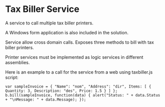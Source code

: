 Tax Biller Service
================

A service to call multiple tax biller printers.

A Windows form application is also included in the solution.

Service allow cross domain calls. Exposes three methods to bill with tax biller printers.

Printer services must be implemented as logic services in different assemblies.


Here is an example to a call for the service from a web using taxbiller.js script:

`var sampleInvoice = { "Name": "nom", "Address": "dir", Items: [ { Quantity: 3, Description: "des", Price: 1.5 } ] };`
`b.bill(sampleInvoice, function(data) { alert("Status: " + data.Status + "\nMessage: " + data.Message); });`